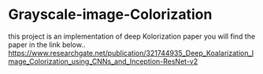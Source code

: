# Grayscale-image-Colorization
this project is an implementation of  deep Kolorization paper you will find the paper in the link below..
https://www.researchgate.net/publication/321744935_Deep_Koalarization_Image_Colorization_using_CNNs_and_Inception-ResNet-v2
